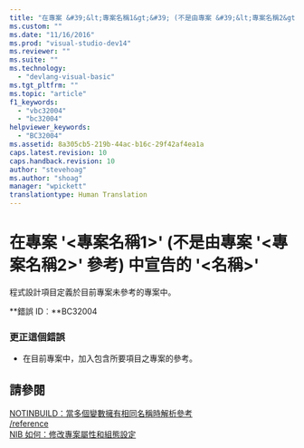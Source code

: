```yaml
---
title: "在專案 &#39;&lt;專案名稱1&gt;&#39; (不是由專案 &#39;&lt;專案名稱2&gt;&#39; 參考) 中宣告的 &#39;&lt;名稱&gt;&#39; | Microsoft Docs"
ms.custom: ""
ms.date: "11/16/2016"
ms.prod: "visual-studio-dev14"
ms.reviewer: ""
ms.suite: ""
ms.technology: 
  - "devlang-visual-basic"
ms.tgt_pltfrm: ""
ms.topic: "article"
f1_keywords: 
  - "vbc32004"
  - "bc32004"
helpviewer_keywords: 
  - "BC32004"
ms.assetid: 8a305cb5-219b-44ac-b16c-29f42af4ea1a
caps.latest.revision: 10
caps.handback.revision: 10
author: "stevehoag"
ms.author: "shoag"
manager: "wpickett"
translationtype: Human Translation
---
```

# 在專案 &#39;&lt;專案名稱1&gt;&#39; (不是由專案 &#39;&lt;專案名稱2&gt;&#39; 參考) 中宣告的 &#39;&lt;名稱&gt;&#39;
程式設計項目定義於目前專案未參考的專案中。  
  
 **錯誤 ID︰**BC32004  
  
### 更正這個錯誤  
  
-   在目前專案中，加入包含所要項目之專案的參考。  
  
## 請參閱  
 [NOTINBUILD：當多個變數擁有相同名稱時解析參考](http://msdn.microsoft.com/zh-tw/9601e39f-1911-44e1-ace5-3f6e090408b9)   
 [\/reference](../../visual-basic/reference/command-line-compiler/reference.md)   
 [NIB 如何：修改專案屬性和組態設定](http://msdn.microsoft.com/zh-tw/e7184bc5-2f2b-4b4f-aa9a-3ecfcbc48b67)